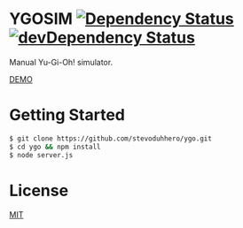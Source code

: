 # YGOSIM [![Dependency Status](https://david-dm.org/stevoduhhero/ygo.svg)](https://david-dm.org/stevoduhhero/ygo) [![devDependency Status](https://david-dm.org/stevoduhhero/ygo/dev-status.svg)](https://david-dm.org/stevoduhhero/ygo#info=devDependencies)

Manual Yu-Gi-Oh! simulator.

[DEMO](http://elloworld.noip.me:8000/)

# Getting Started

```bash
$ git clone https://github.com/stevoduhhero/ygo.git
$ cd ygo && npm install
$ node server.js
```

# License

[MIT](LICENSE)
